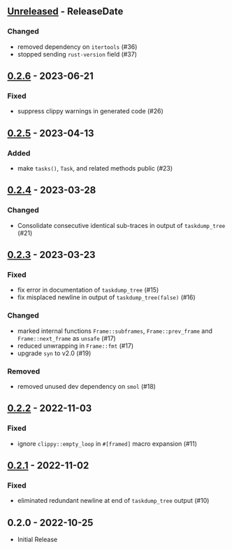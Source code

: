 <!-- next-header -->

## [Unreleased] - ReleaseDate

### Changed
- removed dependency on `itertools` (#36)
- stopped sending `rust-version` field (#37)

## [0.2.6] - 2023-06-21

### Fixed
- suppress clippy warnings in generated code (#26)

## [0.2.5] - 2023-04-13

### Added
- make `tasks()`, `Task`, and related methods public (#23)

## [0.2.4] - 2023-03-28

### Changed
- Consolidate consecutive identical sub-traces in output of `taskdump_tree` (#21)

## [0.2.3] - 2023-03-23

### Fixed
- fix error in documentation of `taskdump_tree` (#15)
- fix misplaced newline in output of `taskdump_tree(false)` (#16)

### Changed
- marked internal functions `Frame::subframes`, `Frame::prev_frame` and `Frame::next_frame` as `unsafe` (#17)
- reduced unwrapping in `Frame::fmt` (#17)
- upgrade `syn` to v2.0 (#19)

### Removed
- removed unused dev dependency on `smol` (#18)

## [0.2.2] - 2022-11-03

### Fixed
- ignore `clippy::empty_loop` in `#[framed]` macro expansion (#11)

## [0.2.1] - 2022-11-02

### Fixed
- eliminated redundant newline at end of `taskdump_tree` output (#10)

## 0.2.0 - 2022-10-25
- Initial Release

<!-- next-url -->
[Unreleased]: https://github.com/tokio-rs/async-backtrace/compare/v0.2.6...HEAD
[0.2.6]: https://github.com/tokio-rs/async-backtrace/compare/v0.2.5...v0.2.6
[0.2.5]: https://github.com/tokio-rs/async-backtrace/compare/v0.2.4...v0.2.5
[0.2.4]: https://github.com/tokio-rs/async-backtrace/compare/v0.2.3...v0.2.4
[0.2.3]: https://github.com/tokio-rs/async-backtrace/compare/v0.2.2...v0.2.3
[0.2.2]: https://github.com/tokio-rs/async-backtrace/compare/async-backtrace-v0.2.1...v0.2.2
[0.2.1]: https://github.com/tokio-rs/async-backtrace/compare/v.2.0...async-backtrace-v0.2.1
